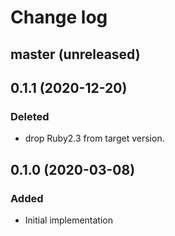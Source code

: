 # Change log

## master (unreleased)

## 0.1.1 (2020-12-20)
### Deleted
- drop Ruby2.3 from target version.

## 0.1.0 (2020-03-08)
### Added
- Initial implementation
